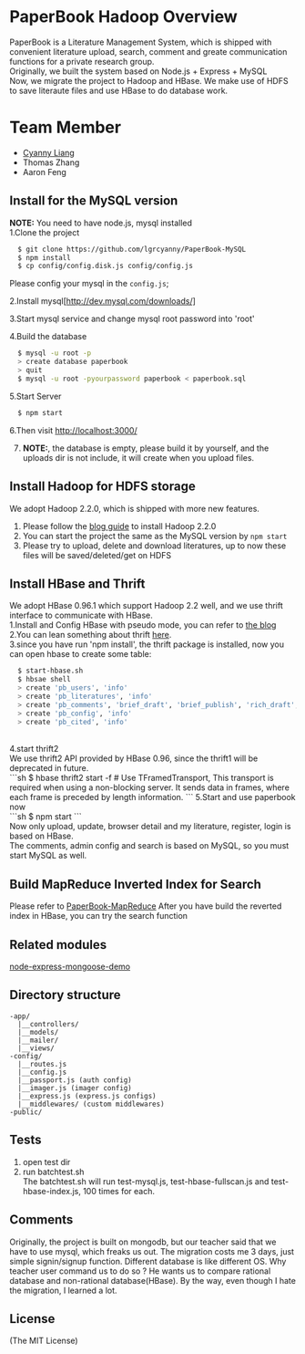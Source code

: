 # PaperBook Hadoop Overview
 PaperBook is a Literature Management System, which is shipped with convenient literature upload, search, comment and greate communication functions for a private research group.<br>
 Originally, we built the system based on Node.js + Express + MySQL<BR>
 Now, we migrate the project to Hadoop and HBase. We make use of HDFS to save literaute files and use HBase to do database work.

# Team Member
+ [Cyanny Liang](http://www.cyanny.com)
+ Thomas Zhang
+ Aaron Feng

## Install for the MySQL version

**NOTE:** You need to have node.js, mysql installed <BR>
1.Clone the project<BR>
```sh
  $ git clone https://github.com/lgrcyanny/PaperBook-MySQL
  $ npm install
  $ cp config/config.disk.js config/config.js
```
Please config your mysql in the `config.js`;<BR>

2.Install mysql[http://dev.mysql.com/downloads/]<BR>

3.Start mysql service and change mysql root password into 'root'<BR>

4.Build the database<br>
```sh
  $ mysql -u root -p
  > create database paperbook
  > quit
  $ mysql -u root -pyourpassword paperbook < paperbook.sql
```
5.Start Server<br>
```sh
  $ npm start
```
6.Then visit [http://localhost:3000/](http://localhost:3000/)<br>

7. **NOTE:**, the database is empty, please build it by yourself, and the uploads dir is not include, it will create when you upload files.<br>

## Install Hadoop for HDFS storage
We adopt Hadoop 2.2.0, which is shipped with more new features.<BR>
1. Please follow the [blog guide](http://www.cyanny.com/2014/02/06/set-hadoop-hbase-part1/) to install Hadoop 2.2.0<BR>
2. You can start the project the same as the MySQL version by `npm start`<BR>
3. Please try to upload, delete and download literatures, up to now these files will be saved/deleted/get on HDFS<BR>

## Install HBase and Thrift
We adopt HBase 0.96.1 which support Hadoop 2.2 well, and we use thrift interface to communicate with HBase.<BR>
1.Install and Config HBase with pseudo mode, you can refer to [the blog](http://www.cyanny.com/2014/02/06/set-hadoop-hbase-part2/)<BR>
2.You can lean something about thrift [here](http://www.cyanny.com/2014/02/27/nodejs-hbase-hadoop2-thrift2%e9%85%8d%e7%bd%ae%e4%b8%8e%e4%bd%bf%e7%94%a8/).<BR>
3.since you have run 'npm install', the thrift package is installed, now you can open hbase to create some table:<BR>
```sh
  $ start-hbase.sh
  $ hbsae shell
  > create 'pb_users', 'info'
  > create 'pb_literatures', 'info'
  > create 'pb_comments', 'brief_draft', 'brief_publish', 'rich_draft', 'rich_publish'
  > create 'pb_config', 'info'
  > create 'pb_cited', 'info'
```
<BR>
4.start thrift2<BR>
We use thrift2 API provided by HBase 0.96, since the thrift1 will be deprecated in future.<BR>
```sh
 $ hbase thrift2 start -f # Use TFramedTransport, This transport is required when using a non-blocking server. It sends data in frames, where each frame is preceded by length information.
```
5.Start and use paperbook now<BR>
```sh
 $ npm start
```
<BR>
Now only upload, update, browser detail and my literature, register, login is based on HBase.<BR>
The comments, admin config and search is based on MySQL, so you must start MySQL as well.

## Build MapReduce Inverted Index for Search
Please refer to [PaperBook-MapReduce](https://github.com/lgrcyanny/PaperBook-MapReduce)
After you have build the reverted index in HBase, you can try the search function


## Related modules
[node-express-mongoose-demo](https://github.com/madhums/node-express-mongoose-demo)

## Directory structure
```
-app/
  |__controllers/
  |__models/
  |__mailer/
  |__views/
-config/
  |__routes.js
  |__config.js
  |__passport.js (auth config)
  |__imager.js (imager config)
  |__express.js (express.js configs)
  |__middlewares/ (custom middlewares)
-public/
```

## Tests
1. open test dir
2. run batchtest.sh<BR>
The batchtest.sh will run test-mysql.js, test-hbase-fullscan.js and test-hbase-index.js, 100 times for each.<BR>


## Comments
Originally, the project is built on mongodb, but our teacher said that we have to use mysql, which freaks us out.
The migration costs me 3 days, just simple signin/signup function. Different database is like different OS. Why teacher user command us to do so ? He wants us to compare rational database and non-rational database(HBase). By the way, even though I hate the migration, I learned a lot.

## License
(The MIT License)
